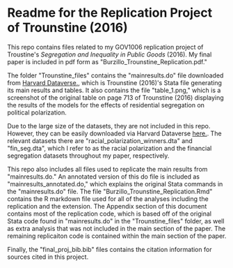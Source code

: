 # Readme for the Replication Project of Trounstine (2016)

This repo contains files related to my GOV1006 replication project of Troustine's *Segregation and Inequality in Public Goods* (2016). My final paper is included in pdf form as "Burzillo_Trounstine_Replication.pdf."

The folder "Trounstine_files" contains the "mainresults.do" file downloaded from [Harvard Dataverse.](https://dataverse.harvard.edu/dataset.xhtml?persistentId=doi:10.7910/DVN/4LZXTY&version=1.2), which is Trounstine (2016)'s Stata file generating its main results and tables. It also contains the file "table_1.png," which is a screenshot of the original table on page 713 of Trounstine (2016) displaying the results of the models for the effects of residential segregation on political polarization.

Due to the large size of the datasets, they are not included in this repo. However, they can be easily downloaded via Harvard Dataverse [here.](https://dataverse.harvard.edu/dataset.xhtml?persistentId=doi:10.7910/DVN/4LZXTY&version=1.2). The relevant datasets there are "racial_polarization_winners.dta" and "fin_seg.dta", which I refer to as the racial polarization and the financial segregation datasets throughout my paper, respectively.

This repo also includes all files used to replicate the main results from "mainresults.do." An annotated version of this do file is included as "mainresults_annotated.do," which explains the original Stata commands in the "mainresults.do" file. The file "Burzillo_Trounstine_Replication.Rmd" contains the R markdown file used for all of the analyses including the replication and the extension. The Appendix section of this document contains most of the replication code, which is based off of the original Stata code found in "mainresults.do" in the "Trounstine_files" folder, as well as extra analysis that was not included in the main section of the paper. The remaining replicaiton code is contained within the main section of the paper. 

Finally, the "final_proj_bib.bib" files contains the citation information for sources cited in this project. 


